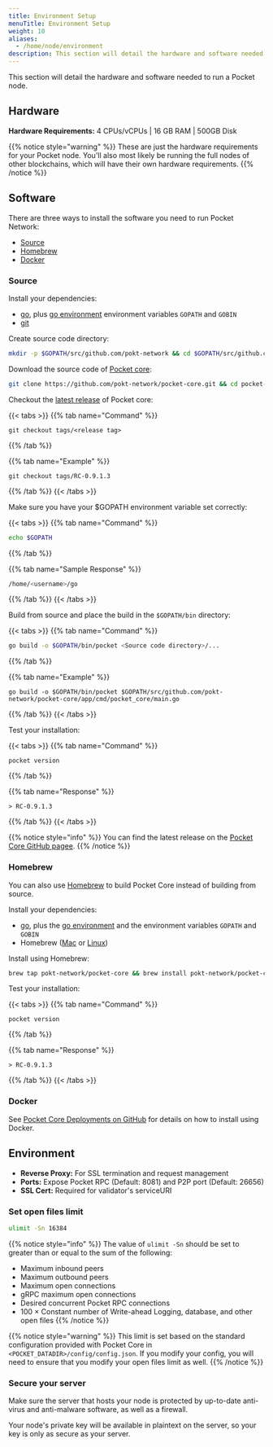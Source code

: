```yaml
---
title: Environment Setup
menuTitle: Environment Setup
weight: 10
aliases:
  - /home/node/environment
description: This section will detail the hardware and software needed to run a Pocket node.
---
```



This section will detail the hardware and software needed to run a Pocket node.

## Hardware

**Hardware Requirements:** 4 CPUs/vCPUs | 16 GB RAM | 500GB Disk

{{% notice style="warning" %}}
These are just the hardware requirements for your Pocket node. You'll also most likely be running the full nodes of other blockchains, which will have their own hardware requirements.
{{% /notice %}}

## Software

There are three ways to install the software you need to run Pocket Network:

* [Source](#source)
* [Homebrew](#homebrew)
* [Docker](#docker)

### Source

Install your dependencies:

* [go](https://golang.org/doc/install), plus [go environment](https://golang.org/doc/gopath_code.html#Workspaces) environment variables `GOPATH` and `GOBIN`
* [git](https://git-scm.com/book/en/v2/Getting-Started-Installing-Git)

Create source code directory:

```bash
mkdir -p $GOPATH/src/github.com/pokt-network && cd $GOPATH/src/github.com/pokt-network
```

Download the source code of [Pocket core](https://github.com/pokt-network/pocket-core):

```bash
git clone https://github.com/pokt-network/pocket-core.git && cd pocket-core
```

Checkout the [latest release](https://github.com/pokt-network/pocket-core/releases) of Pocket core:

{{< tabs >}}
{{% tab name="Command" %}}
```
git checkout tags/<release tag>
```
{{% /tab %}}

{{% tab name="Example" %}}
```
git checkout tags/RC-0.9.1.3
```
{{% /tab %}}
{{< /tabs >}}

Make sure you have your $GOPATH environment variable set correctly:

{{< tabs >}}
{{% tab name="Command" %}}
```bash
echo $GOPATH
```
{{% /tab %}}

{{% tab name="Sample Response" %}}
```bash
/home/<username>/go
```
{{% /tab %}}
{{< /tabs >}}

Build from source and place the build in the `$GOPATH/bin` directory:

{{< tabs >}}
{{% tab name="Command" %}}
```bash
go build -o $GOPATH/bin/pocket <Source code directory>/...
```
{{% /tab %}}

{{% tab name="Example" %}}
```
go build -o $GOPATH/bin/pocket $GOPATH/src/github.com/pokt-network/pocket-core/app/cmd/pocket_core/main.go
```
{{% /tab %}}
{{< /tabs >}}

Test your installation:

{{< tabs >}}
{{% tab name="Command" %}}
```
pocket version
```
{{% /tab %}}

{{% tab name="Response" %}}
```
> RC-0.9.1.3
```
{{% /tab %}}
{{< /tabs >}}

{{% notice style="info" %}}
You can find the latest release on the [Pocket Core GitHub pagee](https://github.com/pokt-network/pocket-core/releases).
{{% /notice %}}

### Homebrew

You can also use [Homebrew](https://brew.sh) to build Pocket Core instead of building from source.

Install your dependencies:

* [go](https://golang.org/doc/install), plus the [go environment](https://golang.org/doc/gopath_code.html#Workspaces) and the environment variables `GOPATH` and `GOBIN`
* Homebrew ([Mac](https://brew.sh) or [Linux](https://docs.brew.sh/Homebrew-on-Linux))

Install using Homebrew:

```bash
brew tap pokt-network/pocket-core && brew install pokt-network/pocket-core/pocket
```

Test your installation:

{{< tabs >}}
{{% tab name="Command" %}}
```
pocket version
```
{{% /tab %}}

{{% tab name="Response" %}}
```
> RC-0.9.1.3
```
{{% /tab %}}
{{< /tabs >}}

### Docker

See [Pocket Core Deployments on GitHub](https://github.com/pokt-network/pocket-core-deployments) for details on how to install using Docker.

## Environment

* **Reverse Proxy:** For SSL termination and request management
* **Ports:** Expose Pocket RPC (Default: 8081) and P2P port (Default: 26656)
* **SSL Cert:** Required for validator's serviceURI

### Set open files limit

```bash
ulimit -Sn 16384
```

{{% notice style="info" %}}
The value of `ulimit -Sn` should be set to greater than or equal to the sum of the following:

* Maximum inbound peers
* Maximum outbound peers
* Maximum open connections
* gRPC maximum open connections
* Desired concurrent Pocket RPC connections
* 100 × Constant number of Write-ahead Logging, database, and other open files
{{% /notice %}}


{{% notice style="warning" %}}
This limit is set based on the standard configuration provided with Pocket Core in `<POCKET_DATADIR>/config/config.json`. If you modify your config, you will need to ensure that you modify your open files limit as well.
{{% /notice %}}

### Secure your server

Make sure the server that hosts your node is protected by up-to-date anti-virus and anti-malware software, as well as a firewall.

Your node's private key will be available in plaintext on the server, so your key is only as secure as your server.
